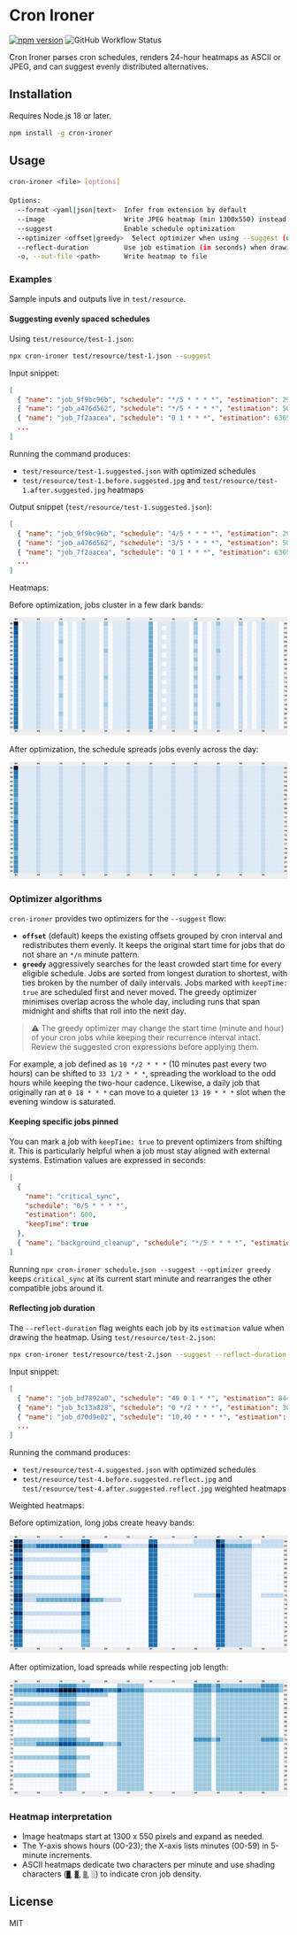 # Cron Ironer

[![npm version](https://img.shields.io/npm/v/cron-ironer)](https://www.npmjs.com/package/cron-ironer)
![GitHub Workflow Status](https://img.shields.io/github/actions/workflow/status/brendtumi/cron-ironer/ci.yml?branch=main)

Cron Ironer parses cron schedules, renders 24-hour heatmaps as ASCII or JPEG, and can suggest evenly distributed alternatives.

## Installation

Requires Node.js 18 or later.

```bash
npm install -g cron-ironer
```

## Usage

```bash
cron-ironer <file> [options]

Options:
  --format <yaml|json|text>  Infer from extension by default
  --image                    Write JPEG heatmap (min 1300x550) instead of ASCII
  --suggest                  Enable schedule optimization
  --optimizer <offset|greedy>  Select optimizer when using --suggest (default: offset)
  --reflect-duration         Use job estimation (in seconds) when drawing heatmap
  -o, --out-file <path>      Write heatmap to file
```

### Examples

Sample inputs and outputs live in `test/resource`.

#### Suggesting evenly spaced schedules

Using `test/resource/test-1.json`:

```bash
npx cron-ironer test/resource/test-1.json --suggest
```

Input snippet:

```json
[
  { "name": "job_9f9bc96b", "schedule": "*/5 * * * *", "estimation": 29 },
  { "name": "job_a476d562", "schedule": "*/5 * * * *", "estimation": 50 },
  { "name": "job_7f2aacea", "schedule": "0 1 * * *", "estimation": 6365 },
  ...
]
```

Running the command produces:

- `test/resource/test-1.suggested.json` with optimized schedules
- `test/resource/test-1.before.suggested.jpg` and `test/resource/test-1.after.suggested.jpg` heatmaps

Output snippet (`test/resource/test-1.suggested.json`):

```json
[
  { "name": "job_9f9bc96b", "schedule": "4/5 * * * *", "estimation": 29 },
  { "name": "job_a476d562", "schedule": "3/5 * * * *", "estimation": 50 },
  { "name": "job_7f2aacea", "schedule": "0 1 * * *", "estimation": 6365 },
  ...
]
```

Heatmaps:

Before optimization, jobs cluster in a few dark bands:

![Heatmap before optimization showing concentrated load](test/resource/test-1.before.suggested.jpg)

After optimization, the schedule spreads jobs evenly across the day:

![Heatmap after optimization showing even distribution](test/resource/test-1.after.suggested.jpg)

### Optimizer algorithms

`cron-ironer` provides two optimizers for the `--suggest` flow:

- **`offset`** (default) keeps the existing offsets grouped by cron interval and redistributes them evenly. It keeps the original start time for jobs that do not share an `*/n` minute pattern.
- **`greedy`** aggressively searches for the least crowded start time for every eligible schedule. Jobs are sorted from longest duration to shortest, with ties broken by the number of daily intervals. Jobs marked with `keepTime: true` are scheduled first and never moved. The greedy optimizer minimises overlap across the whole day, including runs that span midnight and shifts that roll into the next day.

> ⚠️ The greedy optimizer may change the start time (minute and hour) of your cron jobs while keeping their recurrence interval intact. Review the suggested cron expressions before applying them.

For example, a job defined as `10 */2 * * *` (10 minutes past every two hours) can be shifted to `33 1/2 * * *`, spreading the workload to the odd hours while keeping the two-hour cadence. Likewise, a daily job that originally ran at `0 18 * * *` can move to a quieter `13 19 * * *` slot when the evening window is saturated.

#### Keeping specific jobs pinned

You can mark a job with `keepTime: true` to prevent optimizers from shifting it. This is particularly helpful when a job must stay aligned with external systems. Estimation values are expressed in seconds:

```json
[
  {
    "name": "critical_sync",
    "schedule": "0/5 * * * *",
    "estimation": 600,
    "keepTime": true
  },
  { "name": "background_cleanup", "schedule": "*/5 * * * *", "estimation": 120 }
]
```

Running `npx cron-ironer schedule.json --suggest --optimizer greedy` keeps `critical_sync` at its current start minute and rearranges the other compatible jobs around it.

#### Reflecting job duration

The `--reflect-duration` flag weights each job by its `estimation` value when drawing the heatmap. Using `test/resource/test-2.json`:

```bash
npx cron-ironer test/resource/test-2.json --suggest --reflect-duration
```

Input snippet:

```json
[
  { "name": "job_bd7892a0", "schedule": "40 0 1 * *", "estimation": 8442 },
  { "name": "job_3c13a828", "schedule": "0 */2 * * *", "estimation": 304 },
  { "name": "job_d70d9e02", "schedule": "10,40 * * * *", "estimation": 1799 },
  ...
]
```

Running the command produces:

- `test/resource/test-4.suggested.json` with optimized schedules
- `test/resource/test-4.before.suggested.reflect.jpg` and `test/resource/test-4.after.suggested.reflect.jpg` weighted heatmaps

Weighted heatmaps:

Before optimization, long jobs create heavy bands:

![Heatmap before optimization weighted by job duration](test/resource/test-4.before.suggested.reflect.jpg)

After optimization, load spreads while respecting job length:

![Heatmap after optimization weighted by job duration](test/resource/test-4.after.suggested.reflect.jpg)

### Heatmap interpretation

- Image heatmaps start at 1300 x 550 pixels and expand as needed.
- The Y-axis shows hours (00-23); the X-axis lists minutes (00-59) in 5-minute increments.
- ASCII heatmaps dedicate two characters per minute and use shading characters (`█`, `▓`, `▒`, `░`) to indicate cron job density.

## License

MIT
